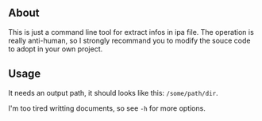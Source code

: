 ## About
This is just a command line tool for extract infos in ipa file. The operation is really anti-human, so I strongly recommand you to modify the souce code to adopt in your own project.

## Usage
It needs an output path, it should looks like this: `/some/path/dir`.

I'm too tired writting documents, so see `-h` for more options.
